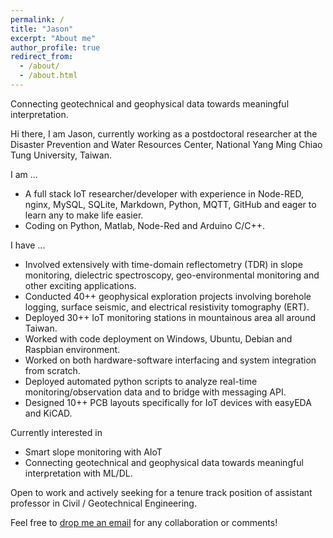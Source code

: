 ```yaml
---
permalink: /
title: "Jason"
excerpt: "About me"
author_profile: true
redirect_from: 
  - /about/
  - /about.html
---
```


Connecting geotechnical and geophysical data towards meaningful interpretation.

Hi there, I am Jason, currently working as a postdoctoral researcher at the Disaster Prevention and Water Resources Center, National Yang Ming Chiao Tung University, Taiwan.

I am ...
- A full stack IoT researcher/developer with experience in Node-RED, nginx, MySQL, SQLite, Markdown, Python, MQTT, GitHub and eager to learn any to make life easier.
- Coding on Python, Matlab, Node-Red and Arduino C/C++.

I have ...
- Involved extensively with time-domain reflectometry (TDR) in slope monitoring, dielectric spectroscopy, geo-environmental monitoring and other exciting applications.
- Conducted 40++ geophysical exploration projects involving borehole logging, surface seismic, and electrical resistivity tomography (ERT). 
- Deployed 30++ IoT monitoring stations in mountainous area all around Taiwan.
- Worked with code deployment on Windows, Ubuntu, Debian and Raspbian environment.
- Worked on both hardware-software interfacing and system integration from scratch.
- Deployed automated python scripts to analyze real-time monitoring/observation data and to bridge with messaging API.
- Designed 10++ PCB layouts specifically for IoT devices with easyEDA and KiCAD.

Currently interested in
- Smart slope monitoring with AIoT
- Connecting geotechnical and geophysical data towards meaningful interpretation with ML/DL.

Open to work and actively seeking for a tenure track position of assistant professor in Civil / Geotechnical Engineering.

Feel free to <a href='mailto:yinjeh.ngui@gmail.com'>drop me an email</a> for any collaboration or comments!
